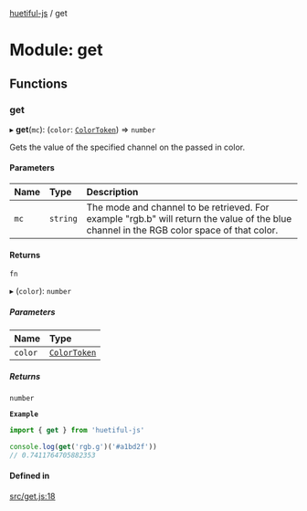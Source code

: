 [huetiful-js](../README.md) / get

# Module: get

## Functions

### get

▸ **get**(`mc`): (`color`: [`ColorToken`](alpha.md#colortoken)) => `number`

Gets the value of the specified channel on the passed in color.

#### Parameters

| Name | Type | Description |
| :------ | :------ | :------ |
| `mc` | `string` | The mode and channel to be retrieved. For example "rgb.b" will return the value of the blue channel in the RGB color space of that color. |

#### Returns

`fn`

▸ (`color`): `number`

##### Parameters

| Name | Type |
| :------ | :------ |
| `color` | [`ColorToken`](alpha.md#colortoken) |

##### Returns

`number`

**`Example`**

```ts
import { get } from 'huetiful-js'

console.log(get('rgb.g')('#a1bd2f'))
// 0.7411764705882353
```

#### Defined in

[src/get.js:18](https://github.com/prjctimg/huetiful/blob/ed00af0/src/get.js#L18)

